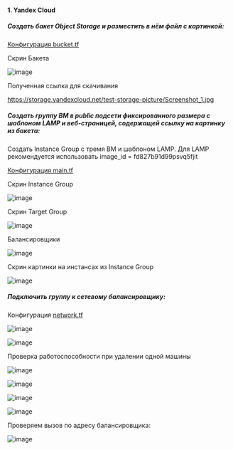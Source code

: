 #### 1. Yandex Cloud

##### Создать бакет Object Storage и разместить в нём файл с картинкой:

[Конфигурация bucket.tf](https://github.com/inyushov/devops-netology/blob/main/work/clopro-02/src/bucket.tf)

Скрин Бакета

![image](https://github.com/inyushov/devops-netology/assets/127683348/c2e30ab5-ec74-443e-b451-f3c8d26cf416)

Полученная ссылка для скачивания

https://storage.yandexcloud.net/test-storage-picture/Screenshot_1.jpg

##### Создать группу ВМ в public подсети фиксированного размера с шаблоном LAMP и веб-страницей, содержащей ссылку на картинку из бакета:

Создать Instance Group с тремя ВМ и шаблоном LAMP. Для LAMP рекомендуется использовать image_id = fd827b91d99psvq5fjit 

[Конфигурация main.tf](https://github.com/inyushov/devops-netology/blob/main/work/clopro-02/src/main.tf)

Скрин Instance Group

![image](https://github.com/inyushov/devops-netology/assets/127683348/37b67ed5-1c13-46a7-9670-411a3f6ee616)

Скрин Target Group

![image](https://github.com/inyushov/devops-netology/assets/127683348/e507d33a-820e-4c74-a150-2c5272d5cd3d)

Балансировщики

![image](https://github.com/inyushov/devops-netology/assets/127683348/d38e6911-15be-4ddf-8f1b-43e00081c0f5)

Скрин картинки на инстансах из Instance Group

![image](https://github.com/inyushov/devops-netology/assets/127683348/f230cb91-3749-4c63-bf62-4af6690b62c0)

##### Подключить группу к сетевому балансировщику:

Конфигурация [network.tf](https://github.com/inyushov/devops-netology/blob/main/work/clopro-02/src/network.tf)

![image](https://github.com/inyushov/devops-netology/assets/127683348/2f2ccc96-434c-45fe-8ccb-4659cfe56d88)

![image](https://github.com/inyushov/devops-netology/assets/127683348/427cc0de-670d-49c6-a37b-b6757d8fbf23)

Проверка работоспособности при удалении одной машины

![image](https://github.com/inyushov/devops-netology/assets/127683348/a84aa5ae-7177-484f-ab50-d7e69ced9ede)

![image](https://github.com/inyushov/devops-netology/assets/127683348/91a2a176-7c62-4c65-b36d-a7f6781aba12)

![image](https://github.com/inyushov/devops-netology/assets/127683348/f86dac98-e6f8-4b82-a4a6-ba2e9298ab83)

![image](https://github.com/inyushov/devops-netology/assets/127683348/238d03d6-57f2-4005-99e7-7621f04cc829)


Проверяем вызов по адресу балансировщика:

![image](https://github.com/inyushov/devops-netology/assets/127683348/b5d3ff11-6e9b-4c0a-a539-1c40d6d27aec)






